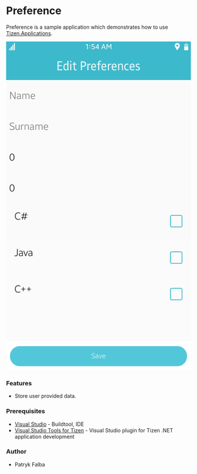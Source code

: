 # Preference
Preference is a sample application which demonstrates how to use [Tizen.Applications](https://developer.tizen.org/dev-guide/csapi/api/Tizen.Applications.Preference.html).

![Main page - overview](./screenshots/screenshot_1.png)

### Features
* Store user provided data.

### Prerequisites

* [Visual Studio](https://www.visualstudio.com/) - Buildtool, IDE
* [Visual Studio Tools for Tizen](https://developer.tizen.org/development/visual-studio-tools-tizen/installing-visual-studio-tools-tizen) - Visual Studio plugin for Tizen .NET application development

### Author
* Patryk Falba
